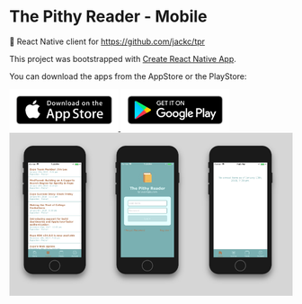 # The Pithy Reader - Mobile

:book: React Native client for https://github.com/jackc/tpr

This project was bootstrapped with [Create React Native App](https://github.com/react-community/create-react-native-app).

You can download the apps from the AppStore or the PlayStore:

<div style="display: inline;text-align: center;width: 100%">
  <a target="_blank" rel="noopener noreferrer" href="https://itunes.apple.com/us/app/the-pithy-reader/id1335273352?mt=8">
    <img src="app-store-assets/app-store.png" height="75px" alt="App Store" />
  </a>
  <a target="_blank" rel="noopener noreferrer" href="https://play.google.com/store/apps/details?id=com.dillonhafer.tpr">
  <img src="app-store-assets/play-store.png" height="75px" alt="Play Store" />
  </a>
</div>

<div style="background: #d6d6d6;">
  <div style="display: inline;text-align: center;width: 100%;background: #d6d6d6;">
    <img alt="The Pithy Reader" src="app-store-assets/2.png" width="32%">
    <img alt="The Pithy Reader" src="app-store-assets/1.png" width="32%">
    <img alt="The Pithy Reader" src="app-store-assets/3.png" width="32%">
  </div>
</div>

